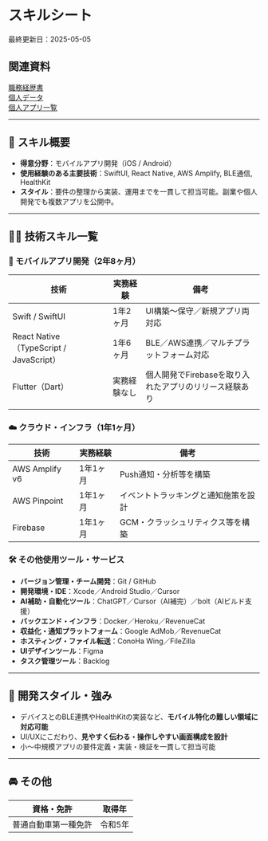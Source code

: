 # スキルシート
最終更新日：2025-05-05

## 関連資料
[職務経歴書](/README.md)  
[個人データ](/personal-data.md)  
[個人アプリ一覧](./app-list.md)  

---

## 🧭 スキル概要
- **得意分野**：モバイルアプリ開発（iOS / Android）  
- **使用経験のある主要技術**：SwiftUI, React Native, AWS Amplify, BLE通信, HealthKit  
- **スタイル**：要件の整理から実装、運用までを一貫して担当可能。副業や個人開発でも複数アプリを公開中。

---

## 🧑‍💻 技術スキル一覧

### 📱 モバイルアプリ開発（2年8ヶ月）
| 技術 | 実務経験 | 備考 |
|------|------------|------|
| Swift / SwiftUI | 1年2ヶ月 | UI構築〜保守／新規アプリ両対応 |
| React Native（TypeScript / JavaScript） | 1年6ヶ月 | BLE／AWS連携／マルチプラットフォーム対応 |
| Flutter（Dart） | 実務経験なし | 個人開発でFirebaseを取り入れたアプリのリリース経験あり |
|  |  |

### ☁️ クラウド・インフラ（1年1ヶ月）
| 技術 | 実務経験 | 備考 |
|------|------------|------|
| AWS Amplify v6 | 1年1ヶ月 | Push通知・分析等を構築 |
| AWS Pinpoint | 1年1ヶ月 | イベントトラッキングと通知施策を設計 |
| Firebase | 1年1ヶ月 | GCM・クラッシュリティクス等を構築 |

### 🛠️ その他使用ツール・サービス
- **バージョン管理・チーム開発**：Git / GitHub  
- **開発環境・IDE**：Xcode／Android Studio／Cursor  
- **AI補助・自動化ツール**：ChatGPT／Cursor（AI補完）／bolt（AIビルド支援）  
- **バックエンド・インフラ**：Docker／Heroku／RevenueCat  
- **収益化・通知プラットフォーム**：Google AdMob／RevenueCat  
- **ホスティング・ファイル転送**：ConoHa Wing／FileZilla  
- **UIデザインツール**：Figma  
- **タスク管理ツール**：Backlog  
---

## 🎯 開発スタイル・強み
- デバイスとのBLE連携やHealthKitの実装など、**モバイル特化の難しい領域に対応可能**
- UI/UXにこだわり、**見やすく伝わる・操作しやすい画面構成を設計**
- 小〜中規模アプリの要件定義・実装・検証を一貫して担当可能

---

## 🚘 その他
| 資格・免許 | 取得年 |
|------|----------|
| 普通自動車第一種免許 | 令和5年 |
